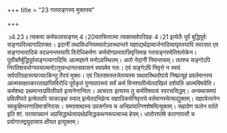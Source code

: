 +++
title = "23 गतसङ्गस्य मुक्तस्य"

+++
  
  
॥4.23॥ त्यक्त्वा कर्मफलासङ्गम् 4।20यतचित्तात्मा त्यक्तसर्वपरिग्रहः 4।21
इत्येतैः पूर्वं बुद्धिपूर्वः सङ्गपरित्यागादिरुक्तः। इदानीं
तथाविधनियमवतोऽवस्थान्तरे यज्ञाद्यर्थद्रव्यार्जनादिव्यापृतस्यापि स्वरसत
एव सङ्गाभावादिकं वदन्ननन्तस्यापि विरोधिकर्मणः
कर्मयोगप्रभावान्निवृत्तिमाह गतसङ्गस्येतिश्लोकेन।
पूर्वोक्तैर्बुद्धिपूर्वसङ्गत्यागादिभिः आत्मज्ञाने मनोऽवस्थितम्। अतो
नेदानीं नियन्तव्यम्। ततश्च सङ्गोऽपि
निरतिशयभोग्यस्यात्मनोऽनुसन्धानात्सवासनं स्वयमेव गतः। एवं सङ्गेऽपि
निवृत्ते न स्वयं सर्वपरिग्रहास्त्याज्याःकिन्तु तैरयं मुक्तः। एवं
जितसमस्तजेतव्यस्य यथावस्थितोपाये निष्प्रत्यूहं प्रवर्तमानस्य
आत्मसाक्षात्कारतत्प्राप्तिविरोधि पूर्वकृतं पुण्यपापरूपं सर्वं कर्म
विनश्यतीत्येतदखिलं दर्शयति आत्मविषयेति। कर्मशब्दः प्रथमान्तःप्रविलीयते
इत्यनेनान्वितः। आचरतः इत्यस्य तु कर्मविषयत्वं स्वरससिद्धम्। अन्यथासमग्रं
प्रविलीयते इत्येतदपि साकाङ्क्षं स्यात् इत्येतदभिप्रेत्य
यज्ञादिकर्मनिवृत्तये वर्तमानस्येत्याद्युक्तम्। यज्ञायेत्यनेन
स्वकुक्षिभरणादिमात्रनिरासः। समग्रशब्दस्य उपसर्गस्य च
अभिप्रायात्निश्शेषमित्युक्तम्। सहाग्रेण फलेन वर्तते इति शां. परव्याख्यानं
अप्रसिद्धार्थत्वादर्थप्रसिद्धकथनरूपत्वाच्च हेयम्। धातोरश्लेषे कारणापत्तौ
च प्रयोगात्तद्व्युदासाय क्षीयत इत्युक्तम्।  
  
